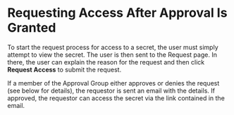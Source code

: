 [title]: # (Requesting Access After Approval Is Granted)
[tags]: # (Access Requests)
[priority]: # (30)

# Requesting Access After Approval Is Granted

To start the request process for access to a secret, the user must simply attempt to view the secret. The user is then sent to the Request page. In there, the user can explain the reason for the request and then click **Request Access** to submit the request.

If a member of the Approval Group either approves or denies the request (see below for details), the requestor is sent an email with the details. If approved, the requestor can access the secret via the link contained in the email.
